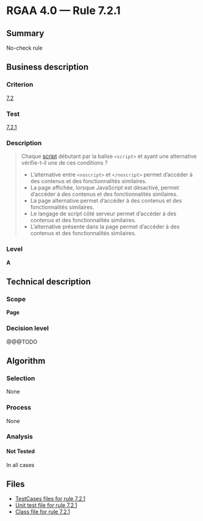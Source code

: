 # RGAA 4.0 — Rule 7.2.1

## Summary

No-check rule

## Business description

### Criterion

[7.2](https://www.numerique.gouv.fr/publications/rgaa-accessibilite/methode/criteres/#crit-7-2)

### Test

[7.2.1](https://www.numerique.gouv.fr/publications/rgaa-accessibilite/methode/criteres/#test-7-2-1)

### Description

> Chaque [script](https://www.numerique.gouv.fr/publications/rgaa-accessibilite/methode/glossaire/#script) débutant par la balise `<script>` et ayant une alternative vérifie-t-il une de ces conditions ?
> 
> * L’alternative entre `<noscript>` et `</noscript>` permet d’accéder à des contenus et des fonctionnalités similaires.
> * La page affichée, lorsque JavaScript est désactivé, permet d’accéder à des contenus et des fonctionnalités similaires.
> * La page alternative permet d’accéder à des contenus et des fonctionnalités similaires.
> * Le langage de script côté serveur permet d’accéder à des contenus et des fonctionnalités similaires.
> * L’alternative présente dans la page permet d’accéder à des contenus et des fonctionnalités similaires.

### Level

**A**


## Technical description

### Scope

**Page**

### Decision level

@@@TODO


## Algorithm

### Selection

None

### Process

None

### Analysis

#### Not Tested

In all cases


## Files

- [TestCases files for rule 7.2.1](https://gitlab.com/asqatasun/Asqatasun/-/tree/v5/rules/rules-rgaa4.0/src/test/resources/testcases/rgaa40/Rgaa40Rule070201/)
- [Unit test file for rule 7.2.1](https://gitlab.com/asqatasun/Asqatasun/-/blob/v5/rules/rules-rgaa4.0/src/test/java/org/asqatasun/rules/rgaa40/Rgaa40Rule070201Test.java)
- [Class file for rule 7.2.1](https://gitlab.com/asqatasun/Asqatasun/-/blob/v5/rules/rules-rgaa4.0/src/main/java/org/asqatasun/rules/rgaa40/Rgaa40Rule070201.java)


